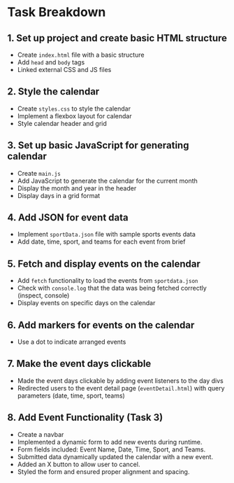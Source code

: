 # Task Breakdown

## 1. Set up project and create basic HTML structure

- Create `index.html` file with a basic structure
- Add `head` and `body` tags
- Linked external CSS and JS files

## 2. Style the calendar

- Create `styles.css` to style the calendar
- Implement a flexbox layout for calendar
- Style calendar header and grid

## 3. Set up basic JavaScript for generating calendar

- Create `main.js`
- Add JavaScript to generate the calendar for the current month
- Display the month and year in the header
- Display days in a grid format

## 4. Add JSON for event data

- Implement `sportData.json` file with sample sports events data
- Add date, time, sport, and teams for each event from brief

## 5. Fetch and display events on the calendar

- Add `fetch` functionality to load the events from `sportdata.json`
- Check with `console.log` that the data was being fetched correctly (inspect, console)
- Display events on specific days on the calendar

## 6. Add markers for events on the calendar

- Use a dot to indicate arranged events

## 7. Make the event days clickable

- Made the event days clickable by adding event listeners to the day divs
- Redirected users to the event detail page (`eventDetail.html`) with query parameters (date, time, sport, teams)

## 8. Add Event Functionality (Task 3)

- Create a navbar
- Implemented a dynamic form to add new events during runtime.
- Form fields included: Event Name, Date, Time, Sport, and Teams.
- Submitted data dynamically updated the calendar with a new event.
- Added an X button to allow user to cancel.
- Styled the form and ensured proper alignment and spacing.
